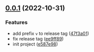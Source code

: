 ## [0.0.1](https://github.com/wangkaiwd/mini-vite/compare/e587e9886010a5e15e7b357b247886fb1f2ad3cf...v0.0.1) (2022-10-31)

### Features

* add prefix `v` to release
  tag ([47f3a01](https://github.com/wangkaiwd/mini-vite/commit/47f3a012fb5c436a8e8431a9f527b75622af115a))
* fix release tag ([ee9ff89](https://github.com/wangkaiwd/mini-vite/commit/ee9ff89b0b6f1d09a1c6616f91d18829d94e2bb7))
* init project ([e587e98](https://github.com/wangkaiwd/mini-vite/commit/e587e9886010a5e15e7b357b247886fb1f2ad3cf))



